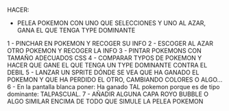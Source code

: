 HACER:

- PELEA POKEMON CON UNO QUE SELECCIONES Y UNO AL AZAR, GANA EL QUE TENGA TYPE DOMINANTE

1 - PINCHAR EN POKEMON Y RECOGER SU INFO
2 - ESCOGER AL AZAR OTRO POKEMON Y RECOGER LA INFO
3 - PINTAR POKEMONS CON TAMAÑO ADECUADOS CSS
4 - COMPARAR TYPOS DE POKEMON Y HACER QUE GANE EL QUE TENGA UN TYPE DOMINANTE CONTRA EL DEBIL
5 - LANZAR UN SPRITE DÓNDE SE VEA QUE HA GANADO EL POKEMON Y QUE HA PERDIDO EL OTRO, CAMBIANDO COLORES O ALGO...
6 - En la pantalla blanca poner: Ha ganado TAL pokemon porque es de tipo dominante: TALPASCUAL.
7 - AÑADIR ALGUNA CAPA ROYO BUBBLE O ALGO SIMILAR ENCIMA DE TODO QUE SIMULE LA PELEA POKEMON
